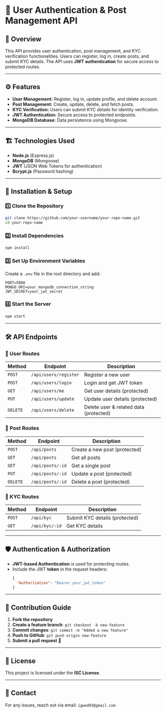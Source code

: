 # 📌 User Authentication & Post Management API

## 🚀 Overview
This API provides user authentication, post management, and KYC verification functionalities. Users can register, log in, create posts, and submit KYC details. The API uses **JWT authentication** for secure access to protected routes.

---

## ⚙️ Features
- **User Management:** Register, log in, update profile, and delete account.
- **Post Management:** Create, update, delete, and fetch posts.
- **KYC Verification:** Users can submit KYC details for identity verification.
- **JWT Authentication:** Secure access to protected endpoints.
- **MongoDB Database:** Data persistence using Mongoose.

---

## 🏗️ Technologies Used
- **Node.js** (Express.js)
- **MongoDB** (Mongoose)
- **JWT** (JSON Web Tokens for authentication)
- **Bcrypt.js** (Password hashing)

---

## 📌 Installation & Setup
### **1️⃣ Clone the Repository**
```sh
git clone https://github.com/your-username/your-repo-name.git
cd your-repo-name
```

### **2️⃣ Install Dependencies**
```sh
npm install
```

### **3️⃣ Set Up Environment Variables**
Create a `.env` file in the root directory and add:
```env
PORT=5000
MONGO_URI=your_mongodb_connection_string
JWT_SECRET=your_jwt_secret
```

### **4️⃣ Start the Server**
```sh
npm start
```

---

## 🛠 API Endpoints

### **🔹 User Routes**
| Method | Endpoint | Description |
|--------|---------|-------------|
| `POST` | `/api/users/register` | Register a new user |
| `POST` | `/api/users/login` | Login and get JWT token |
| `GET` | `/api/users/me` | Get user details (protected) |
| `PUT` | `/api/users/update` | Update user details (protected) |
| `DELETE` | `/api/users/delete` | Delete user & related data (protected) |

### **🔹 Post Routes**
| Method | Endpoint | Description |
|--------|---------|-------------|
| `POST` | `/api/posts` | Create a new post (protected) |
| `GET` | `/api/posts` | Get all posts |
| `GET` | `/api/posts/:id` | Get a single post |
| `PUT` | `/api/posts/:id` | Update a post (protected) |
| `DELETE` | `/api/posts/:id` | Delete a post (protected) |

### **🔹 KYC Routes**
| Method | Endpoint | Description |
|--------|---------|-------------|
| `POST` | `/api/kyc` | Submit KYC details (protected) |
| `GET` | `/api/kyc/:id` | Get KYC details |

---

## 🛡 Authentication & Authorization
- **JWT-based Authentication** is used for protecting routes.
- Include the JWT **token** in the request headers:
  ```json
  {
    "Authorization": "Bearer your_jwt_token"
  }
  ```

---

## 📝 Contribution Guide
1. **Fork the repository**
2. **Create a feature branch**: `git checkout -b new-feature`
3. **Commit changes**: `git commit -m "Added a new feature"`
4. **Push to GitHub**: `git push origin new-feature`
5. **Submit a pull request** 🎉

---

## 📄 License
This project is licensed under the **ISC License**.

---

## 📧 Contact
For any issues, reach out via email: `igwed93@gmail.com`
